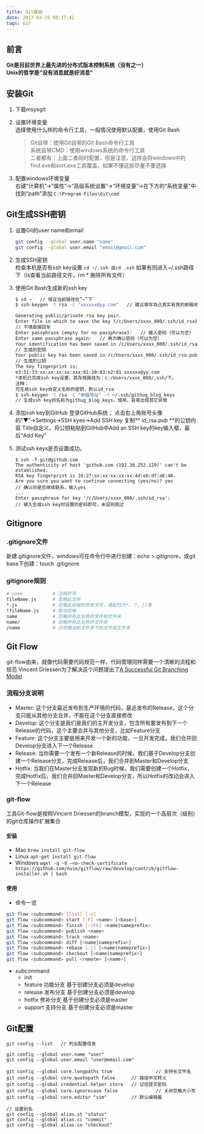 ```yaml
---
title: Git基础
date: 2017-03-15 08:37:42
tags: Git 
---
```


## 前言
**Git是目前世界上最先进的分布式版本控制系统（没有之一）**  
**Unix的哲学是“没有消息就是好消息”**  

## 安装Git
1. 下载msysgit
2. 设置环境变量  
    选择使用什么样的命令行工具，一般情况使用默认配置，使用Git Bash  

    > Git自带：使用Git自带的Git Bash命令行工具  
    > 系统自带CMD：使用windows系统的命令行工具  
    > 二者都有：上面二者同时配置，但是注意，这样会将windows中的find.exe和sort.exe工具覆盖，如果不懂这些尽量不要选择  

3. 配置windows环境变量  
右键“计算机”->“属性”->“高级系统设置”->“环境变量”->在下方的“系统变量”中找到“path”添加
`C:\Program Files\Git\cmd`

## Git生成SSH密钥
1. 设置Git的user name和email  
    ```bash
    git config --global user.name "name"
    git config --global user.email "email@gmail.com"
    ```

2. 生成SSH密钥  
    检查本机是否有ssh key设置
    `cd ~/.ssh 或cd .ssh`
    如果有则进入~/.ssh路径下（ls查看当前路径文件，rm * 删除所有文件）

3. 使用Git Bash生成新的ssh key  
    ```bash
    $ cd ~   // 保证当前路径在”~”下`
    $ ssh-keygen -t rsa -C "xxxxxx@yy.com"   // 建议填写自己真实有效的邮箱地址

    Generating public/private rsa key pair.
    Enter file in which to save the key (/c/Users/xxxx_000/.ssh/id_rsa):   
    // 不填直接回车
    Enter passphrase (empty for no passphrase):   // 输入密码（可以为空）
    Enter same passphrase again:   // 再次确认密码（可以为空）
    Your identification has been saved in /c/Users/xxxx_000/.ssh/id_rsa.   
    // 生成的密钥
    Your public key has been saved in /c/Users/xxxx_000/.ssh/id_rsa.pub. 
    // 生成的公钥
    The key fingerprint is:
    e3:51:33:xx:xx:xx:xx:xxx:61:28:83:e2:81 xxxxxx@yy.com
    *本机已完成ssh key设置，其存放路径为：c:/Users/xxxx_000/.ssh/下。
    注释：
    可生成ssh key自定义名称的密钥，默认id_rsa
    $ ssh-keygen -t rsa -C "邮箱地址" -f ~/.ssh/githug_blog_keys 
    // 生成ssh key的名称为githug_blog_keys，慎用，容易出现其它异常
    ```

4. 添加ssh key到GitHub
    登录GitHub系统；
    点击右上角账号头像的“▼”→Settings→SSH kyes→Add SSH key
    复制** id_rsa.pub **的公钥内容
    Title自定义，将公钥粘贴到GitHub中Add an SSH key的key输入框，最后“Add Key”

5. 测试ssh keys是否设置成功。
    ```
    $ ssh -T git@github.com
    The authenticity of host 'github.com (192.30.252.129)' can't be established.
    RSA key fingerprint is 16:27:xx:xx:xx:xx:xx:4d:eb:df:a6:48.
    Are you sure you want to continue connecting (yes/no)? yes 
    // 确认你是否继续联系，输入yes
    ...
    Enter passphrase for key '/c/Users/xxxx_000/.ssh/id_rsa':  
    // 输入生成ssh key时设置的密码即可，未设则跳过
    ```

## Gitignore

### .gitignore文件
新建.gitignore文件，windows可在命令行中进行创建：echo >.gitignore，或git base下创建：touch .gitignore

### gitignore规则
```bash
# name           # 注释符号
fileName.js      # 忽略此文件
*.js             # 忽略此后缀的所有文件，通配符为*、？、[]等
!fileName.js     # 取消忽略
name             # 忽略所有此名称的文件和文件夹
name/            # 忽略所有此名称的文件夹
/name            # 只忽略当前文件夹下的文件和文件夹
```

## Git Flow
git-flow由来，就像代码需要代码规范一样，代码管理同样需要一个清晰的流程和规范
Vincent Driessen为了解决这个问题提出了[A Successful Git Branching Model](http://nvie.com/posts/a-successful-git-branching-model/)

### 流程分支说明
- Master: 这个分支最近发布到生产环境的代码，最近发布的Release，这个分支只能从其他分支合并，不能在这个分支直接修改
- Develop: 这个分支是我们是我们的主开发分支，包含所有要发布到下一个Release的代码，这个主要合并与其他分支，比如Feature分支
- Feature: 这个分支主要是用来开发一个新的功能，一旦开发完成，我们合并回Develop分支进入下一个Release
- Release: 当你需要一个发布一个新Release的时候，我们基于Develop分支创建一个Release分支，完成Release后，我们合并到Master和Develop分支
- Hotfix: 当我们在Master分支发现新的Bug时候，我们需要创建一个Hotfix，完成Hotfix后，我们合并回Master和Develop分支，所以Hotfix的改动会进入下一个Release

### git-flow
工具Git-flow是按照Vincent Driessen的branch模型，实现的一个高层次（级别）的git仓库操作扩展集合

#### 安装
- Mac
`brew install git-flow`
- Linux
`apt-get install git-flow`
- Windows
`wget -q -O –no-check-certificate https://github.com/nvie/gitflow/raw/develop/contrib/gitflow-installer.sh | bash`

#### 使用
- 命令一览
```bash
git flow <subcommand> [list] [-v]
git flow <subcommand> start [-F] <name> [<base>]
git flow <subcommand> finish [-rFk] <name|nameprefix>
git flow <subcommand> publish <name>
git flow <subcommand> track <name>
git flow <subcommand> diff [<name|nameprefix>]
git flow <subcommand> rebase [-i] [<name|nameprefix>]
git flow <subcommand> checkout [<name|nameprefix>]
git flow <subcommand> pull <remote> [<name>]

```
- subcommand
    + init
    + feature
        功能分支
        基于创建分支必须是develop
    + release
        发布分支
        基于创建分支必须是develop
    + hotfix
        修补分支
        基于创建分支必须是master
    + support
        支持分支
        基于创建分支必须是master

## Git配置
```
git config --list   // 列出配置信息

git config --global user.name "user"  
git config --global user.email "user@email.com"

git config --global core.longpaths true                // 支持长文件名     
git config --global core.quotepath false      // 路径中文转义
git config --global credential.helper store   // 记住提交密码
git config --global core.ignorecase false              // 关闭忽略大小写
git config --global core.editor "vim"         // 默认编辑器  

// 设置别名
git config --global alias.st "status" 
git config --global alias.ci "commit" 
git config --global alias.co "checkout"

```

